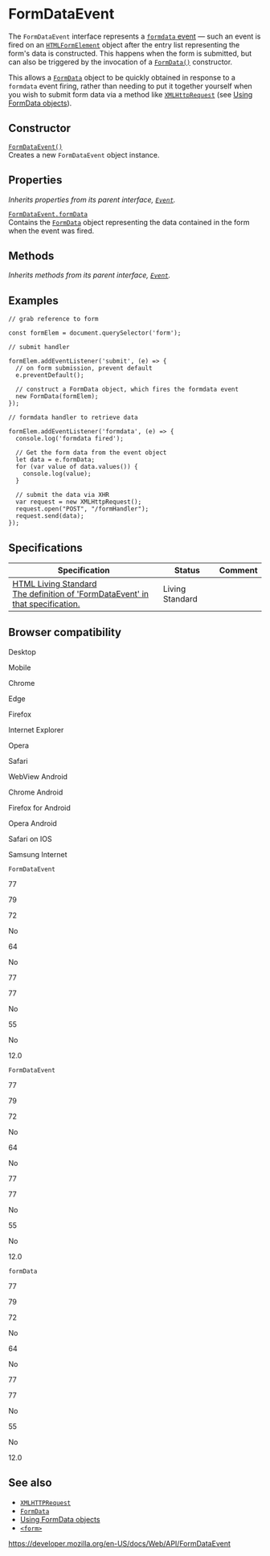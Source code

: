 FormDataEvent
=============

The `FormDataEvent` interface represents a [`formdata` event](htmlformelement/formdata_event) — such an event is fired on an [`HTMLFormElement`](htmlformelement) object after the entry list representing the form's data is constructed. This happens when the form is submitted, but can also be triggered by the invocation of a [`FormData()`](formdata/formdata) constructor.

This allows a [`FormData`](formdata) object to be quickly obtained in response to a `formdata` event firing, rather than needing to put it together yourself when you wish to submit form data via a method like [`XMLHttpRequest`](xmlhttprequest) (see [Using FormData objects](formdata/using_formdata_objects)).

Constructor
-----------

[`FormDataEvent()`](formdataevent/formdataevent)  
Creates a new `FormDataEvent` object instance.

Properties
----------

*Inherits properties from its parent interface, [`Event`](event).*

[`FormDataEvent.formData`](formdataevent/formdata)  
Contains the [`FormData`](formdata) object representing the data contained in the form when the event was fired.

Methods
-------

*Inherits methods from its parent interface, [`Event`](event).*

Examples
--------

    // grab reference to form

    const formElem = document.querySelector('form');

    // submit handler

    formElem.addEventListener('submit', (e) => {
      // on form submission, prevent default
      e.preventDefault();

      // construct a FormData object, which fires the formdata event
      new FormData(formElem);
    });

    // formdata handler to retrieve data

    formElem.addEventListener('formdata', (e) => {
      console.log('formdata fired');

      // Get the form data from the event object
      let data = e.formData;
      for (var value of data.values()) {
        console.log(value);
      }

      // submit the data via XHR
      var request = new XMLHttpRequest();
      request.open("POST", "/formHandler");
      request.send(data);
    });

Specifications
--------------

<table><thead><tr class="header"><th>Specification</th><th>Status</th><th>Comment</th></tr></thead><tbody><tr class="odd"><td><a href="https://html.spec.whatwg.org/multipage/form-control-infrastructure.html#the-formdataevent-interface">HTML Living Standard<br />
<span class="small">The definition of 'FormDataEvent' in that specification.</span></a></td><td><span class="spec-living">Living Standard</span></td><td></td></tr></tbody></table>

Browser compatibility
---------------------

Desktop

Mobile

Chrome

Edge

Firefox

Internet Explorer

Opera

Safari

WebView Android

Chrome Android

Firefox for Android

Opera Android

Safari on IOS

Samsung Internet

`FormDataEvent`

77

79

72

No

64

No

77

77

No

55

No

12.0

`FormDataEvent`

77

79

72

No

64

No

77

77

No

55

No

12.0

`formData`

77

79

72

No

64

No

77

77

No

55

No

12.0

See also
--------

-   [`XMLHTTPRequest`](xmlhttprequest)
-   [`FormData`](formdata)
-   [Using FormData objects](formdata/using_formdata_objects)
-   [`<form>`](https://developer.mozilla.org/en-US/docs/Web/HTML/Element/form)

<a href="https://developer.mozilla.org/en-US/docs/Web/API/FormDataEvent" class="_attribution-link">https://developer.mozilla.org/en-US/docs/Web/API/FormDataEvent</a>
